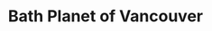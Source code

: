 ---
title: "Bath Planet of Vancouver"
url: /maple-ridge/bath-planet-of-vancouver/
shop: bathroom
---